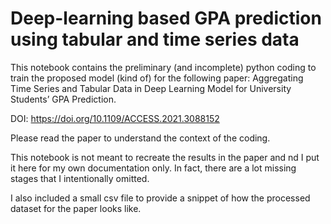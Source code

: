 # Deep-learning based GPA prediction using tabular and time series data

This notebook contains the preliminary (and incomplete) python coding to train the proposed model (kind of) for the following paper: Aggregating Time Series and Tabular Data in Deep Learning Model for University Students’ GPA Prediction.

DOI: https://doi.org/10.1109/ACCESS.2021.3088152   

Please read the paper to understand the context of the coding.

This notebook is not meant to recreate the results in the paper and nd I put it here for my own documentation only. In fact, there are a lot missing stages that I intentionally omitted.

I also included a small csv file to provide a snippet of how the processed dataset for the paper looks like.  
